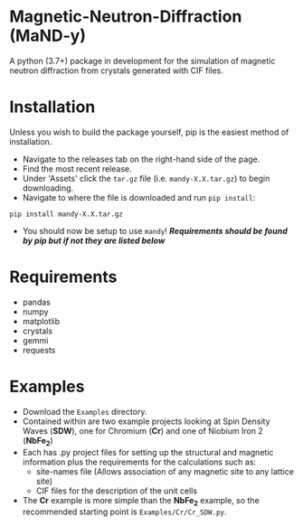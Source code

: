 # Magnetic-Neutron-Diffraction (MaND-y)
A python (3.7+) package in development for the simulation of magnetic neutron diffraction from crystals generated with CIF files.

# Installation
Unless you wish to build the package yourself, pip is the easiest method of installation.
- Navigate to the releases tab on the right-hand side of the page.
- Find the most recent release.
- Under 'Assets' click the `tar.gz` file (i.e. `mandy-X.X.tar.gz`) to begin downloading.
- Navigate to where the file is downloaded and run `pip install`:
```shell
pip install mandy-X.X.tar.gz
```
- You should now be setup to use `mandy`!
***Requirements should be found by pip but if not they are listed below***

# Requirements
- pandas
- numpy
- matplotlib
- crystals
- gemmi
- requests

# Examples
- Download the `Examples` directory. 
- Contained within are two example projects looking at Spin Density Waves (**SDW**), one for Chromium (**Cr**) and one of Niobium Iron 2 (**NbFe<sub>2</sub>**)
- Each has .py project files for setting up the structural and magnetic information plus the requirements for the calculations such as:
	- site-names file (Allows association of any magnetic site to any lattice site)
	- CIF files for the description of the unit cells
- The **Cr** example is more simple than the **NbFe<sub>2</sub>** example, so the recommended starting point is `Examples/Cr/Cr_SDW.py`.
